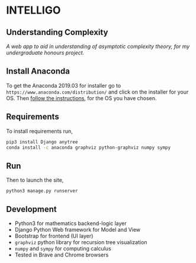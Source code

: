 # INTELLIGO

## Understanding Complexity

_A web app to aid in understanding of asymptotic complexity theory, for my undergraduate honours project._

## Install Anaconda

To get the Anaconda 2019.03 for installer go to `https://www.anaconda.com/distribution/` and click on the installer for your OS.
Then [follow the instructions](https://docs.anaconda.com/anaconda/install/), for the OS you have chosen.

## Requirements

To install requirements run,

```bash
pip3 install Django anytree
conda install -c anaconda graphviz python-graphviz numpy sympy
```

## Run

Then to launch the site,

`python3 manage.py runserver`

## Development

- Python3 for mathematics backend-logic layer
- Django Python Web framework for Model and View
- Bootstrap for frontend (UI layer)
- `graphviz` python library for recursion tree visualization
- `numpy` and `sympy` for computing calculus
- Tested in Brave and Chrome browsers
